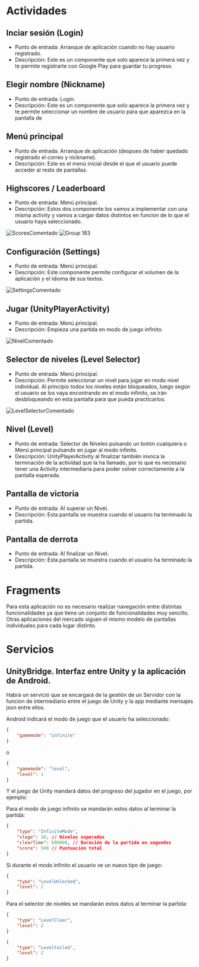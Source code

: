 # Actividades

## Inciar sesión (Login)
- Punto de entrada: Arranque de aplicación cuando no hay usuario registrado.
- Descripción: Este es un componente que solo aparece la primera vez y te permite registrarte con Google Play para guardar tu progreso.

## Elegir nombre (Nickname)
- Punto de entrada: Login.
- Descripción: Este es un componente que solo aparece la primera vez y te permite seleccionar un nombre de usuario para que aparezca en la pantalla de 

## Menú principal
- Punto de entrada: Arranque de aplicación (despues de haber quedado registrado el correo y nickname).
- Descripción: Este es el menú inicial desde el que el usuario puede acceder al resto de pantallas.

## Highscores / Leaderboard
- Punto de entrada: Menú principal.
- Descripción: Estos dos componente los vamos a implementar con una misma activity y vamos a cargar datos distintos en funcion de lo que el usuario haya seleccionado.

![ScoresComentado](https://github.com/Diego-a-lopez/ScapeTheAds/assets/71869193/5814af19-e7a8-427f-bbc0-e56d6de9c1ef)
![Group 183](https://github.com/Diego-a-lopez/ScapeTheAds/assets/71869193/60cede78-a800-4860-a116-d27626aff2c2)


## Configuración (Settings)
- Punto de entrada: Menú principal.
- Descripción: Este componente permite configurar el volumen de la aplicación y el idioma de sus textos.
 
![SettingsComentado](https://github.com/Diego-a-lopez/ScapeTheAds/assets/71869193/653b2fe7-cec5-4956-b384-219316acbb52)

## Jugar (UnityPlayerActivity)
- Punto de entrada: Menú principal.
- Descripción: Empieza una partida en modo de juego infinito.

![NivelComentado](https://github.com/Diego-a-lopez/ScapeTheAds/assets/71868889/5636ea4a-6d0c-4094-9483-1835c39fe879)

## Selector de niveles (Level Selector)
- Punto de entrada: Menú principal.
- Descripción: Permite seleccionar un nivel para jugar en modo nivel individual. Al principio todos los niveles están bloqueados, luego según el usuario se los vaya encontrando en el modo infinito, se irán desbloqueando en esta pantalla para que pueda practicarlos.

![LevelSelectorComentado](https://github.com/Diego-a-lopez/ScapeTheAds/assets/71868889/1c6d5482-e001-4063-9ea7-7173e276584b)

## Nivel (Level)
- Punto de entrada: Selector de Niveles pulsando un botón cualquiera o Menú principal pulsando en jugar al modo infinito.
- Descripción: UnityPlayerActivity al finalizar también invoca la terminación de la actividad que la ha llamado, por lo que es necesario tener una Activity intermediaria para poder volver correctamente a la pantalla esperada.

## Pantalla de victoria
- Punto de entrada: Al superar un Nivel.
- Descripción: Esta pantalla se muestra cuando el usuario ha terminado la partida.

## Pantalla de derrota
- Punto de entrada: Al finalizar un Nivel.
- Descripción: Esta pantalla se muestra cuando el usuario ha terminado la partida.

# Fragments
Para esta aplicación no es necesario realizar navegación entre distintas funcionalidades ya que tiene un conjunto de funcionalidades muy sencillo. Otras aplicaciones del mercado siguen el mismo modelo de pantallas individuales para cada lugar distinto.


# Servicios

## UnityBridge. Interfaz entre Unity y la aplicación de Android.

Habrá un servició que se encargará de la gestión de un Servidor con la funcion de intermediario entre el juego de Unity y la app mediante mensajes json entre ellos.

Android indicará el modo de juego que el usuario ha seleccionado:

```json
{
	"gamemode": "infinite"
}
```
o
```json
{
	"gamemode": "level",
	"level": 1
}
```
Y el juego de Unity mandará datos del progreso del jugador en el juego, por ejemplo:

Para el modo de juego infinito se mandarán estos datos al terminar la partida:
```json
{
	"type": "InfiniteMode",
	"stage": 10, // Niveles superados
	"clearTime": 600000, // Duración de la partida en segundos
	"score": 500 // Puntuación total
}
```

Si durante el modo infinito el usuario ve un nuevo tipo de juego:
```json
{
	"type": "LevelUnlocked",
	"level": 2
}
```

Para el selector de niveles se mandarán estos datos al terminar la partida:
```json
{
	"type": "LevelClear",
	"level": 2
}
```

```json
{
	"type": "LevelFailed",
	"level": 2
}
```





